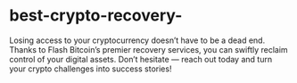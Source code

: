 # best-crypto-recovery-
Losing access to your cryptocurrency doesn’t have to be a dead end. Thanks to Flash Bitcoin’s premier recovery services, you can swiftly reclaim control of your digital assets. Don’t hesitate — reach out today and turn your crypto challenges into success stories!
